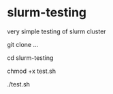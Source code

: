 # slurm-testing

very simple testing of slurm cluster

git clone ...

cd slurm-testing

chmod +x test.sh

./test.sh
